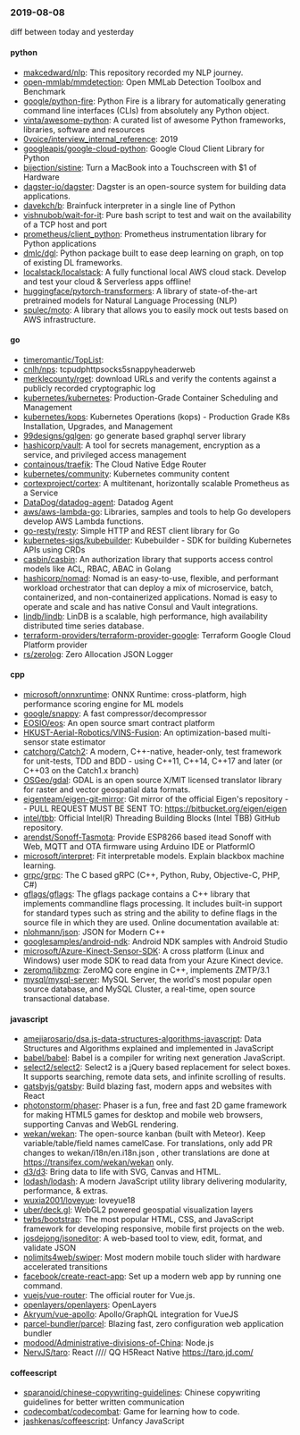 ### 2019-08-08
diff between today and yesterday

#### python
* [makcedward/nlp](https://github.com/makcedward/nlp):  This repository recorded my NLP journey.
* [open-mmlab/mmdetection](https://github.com/open-mmlab/mmdetection): Open MMLab Detection Toolbox and Benchmark
* [google/python-fire](https://github.com/google/python-fire): Python Fire is a library for automatically generating command line interfaces (CLIs) from absolutely any Python object.
* [vinta/awesome-python](https://github.com/vinta/awesome-python): A curated list of awesome Python frameworks, libraries, software and resources
* [0voice/interview_internal_reference](https://github.com/0voice/interview_internal_reference): 2019
* [googleapis/google-cloud-python](https://github.com/googleapis/google-cloud-python): Google Cloud Client Library for Python
* [bijection/sistine](https://github.com/bijection/sistine): Turn a MacBook into a Touchscreen with $1 of Hardware
* [dagster-io/dagster](https://github.com/dagster-io/dagster): Dagster is an open-source system for building data applications.
* [davekch/b](https://github.com/davekch/b): Brainfuck interpreter in a single line of Python
* [vishnubob/wait-for-it](https://github.com/vishnubob/wait-for-it): Pure bash script to test and wait on the availability of a TCP host and port
* [prometheus/client_python](https://github.com/prometheus/client_python): Prometheus instrumentation library for Python applications
* [dmlc/dgl](https://github.com/dmlc/dgl): Python package built to ease deep learning on graph, on top of existing DL frameworks.
* [localstack/localstack](https://github.com/localstack/localstack):  A fully functional local AWS cloud stack. Develop and test your cloud & Serverless apps offline!
* [huggingface/pytorch-transformers](https://github.com/huggingface/pytorch-transformers):  A library of state-of-the-art pretrained models for Natural Language Processing (NLP)
* [spulec/moto](https://github.com/spulec/moto): A library that allows you to easily mock out tests based on AWS infrastructure.

#### go
* [timeromantic/TopList](https://github.com/timeromantic/TopList): 
* [cnlh/nps](https://github.com/cnlh/nps): tcpudphttpsocks5snappyheaderweb
* [merklecounty/rget](https://github.com/merklecounty/rget): download URLs and verify the contents against a publicly recorded cryptographic log
* [kubernetes/kubernetes](https://github.com/kubernetes/kubernetes): Production-Grade Container Scheduling and Management
* [kubernetes/kops](https://github.com/kubernetes/kops): Kubernetes Operations (kops) - Production Grade K8s Installation, Upgrades, and Management
* [99designs/gqlgen](https://github.com/99designs/gqlgen): go generate based graphql server library
* [hashicorp/vault](https://github.com/hashicorp/vault): A tool for secrets management, encryption as a service, and privileged access management
* [containous/traefik](https://github.com/containous/traefik): The Cloud Native Edge Router
* [kubernetes/community](https://github.com/kubernetes/community): Kubernetes community content
* [cortexproject/cortex](https://github.com/cortexproject/cortex): A multitenant, horizontally scalable Prometheus as a Service
* [DataDog/datadog-agent](https://github.com/DataDog/datadog-agent): Datadog Agent
* [aws/aws-lambda-go](https://github.com/aws/aws-lambda-go): Libraries, samples and tools to help Go developers develop AWS Lambda functions.
* [go-resty/resty](https://github.com/go-resty/resty): Simple HTTP and REST client library for Go
* [kubernetes-sigs/kubebuilder](https://github.com/kubernetes-sigs/kubebuilder): Kubebuilder - SDK for building Kubernetes APIs using CRDs
* [casbin/casbin](https://github.com/casbin/casbin): An authorization library that supports access control models like ACL, RBAC, ABAC in Golang
* [hashicorp/nomad](https://github.com/hashicorp/nomad): Nomad is an easy-to-use, flexible, and performant workload orchestrator that can deploy a mix of microservice, batch, containerized, and non-containerized applications. Nomad is easy to operate and scale and has native Consul and Vault integrations.
* [lindb/lindb](https://github.com/lindb/lindb): LinDB is a scalable, high performance, high availability distributed time series database.
* [terraform-providers/terraform-provider-google](https://github.com/terraform-providers/terraform-provider-google): Terraform Google Cloud Platform provider
* [rs/zerolog](https://github.com/rs/zerolog): Zero Allocation JSON Logger

#### cpp
* [microsoft/onnxruntime](https://github.com/microsoft/onnxruntime): ONNX Runtime: cross-platform, high performance scoring engine for ML models
* [google/snappy](https://github.com/google/snappy): A fast compressor/decompressor
* [EOSIO/eos](https://github.com/EOSIO/eos): An open source smart contract platform
* [HKUST-Aerial-Robotics/VINS-Fusion](https://github.com/HKUST-Aerial-Robotics/VINS-Fusion): An optimization-based multi-sensor state estimator
* [catchorg/Catch2](https://github.com/catchorg/Catch2): A modern, C++-native, header-only, test framework for unit-tests, TDD and BDD - using C++11, C++14, C++17 and later (or C++03 on the Catch1.x branch)
* [OSGeo/gdal](https://github.com/OSGeo/gdal): GDAL is an open source X/MIT licensed translator library for raster and vector geospatial data formats.
* [eigenteam/eigen-git-mirror](https://github.com/eigenteam/eigen-git-mirror): Git mirror of the official Eigen's repository -- PULL REQUEST MUST BE SENT TO: https://bitbucket.org/eigen/eigen
* [intel/tbb](https://github.com/intel/tbb): Official Intel(R) Threading Building Blocks (Intel TBB) GitHub repository.
* [arendst/Sonoff-Tasmota](https://github.com/arendst/Sonoff-Tasmota): Provide ESP8266 based itead Sonoff with Web, MQTT and OTA firmware using Arduino IDE or PlatformIO
* [microsoft/interpret](https://github.com/microsoft/interpret): Fit interpretable models. Explain blackbox machine learning.
* [grpc/grpc](https://github.com/grpc/grpc): The C based gRPC (C++, Python, Ruby, Objective-C, PHP, C#)
* [gflags/gflags](https://github.com/gflags/gflags): The gflags package contains a C++ library that implements commandline flags processing. It includes built-in support for standard types such as string and the ability to define flags in the source file in which they are used. Online documentation available at:
* [nlohmann/json](https://github.com/nlohmann/json): JSON for Modern C++
* [googlesamples/android-ndk](https://github.com/googlesamples/android-ndk): Android NDK samples with Android Studio
* [microsoft/Azure-Kinect-Sensor-SDK](https://github.com/microsoft/Azure-Kinect-Sensor-SDK): A cross platform (Linux and Windows) user mode SDK to read data from your Azure Kinect device.
* [zeromq/libzmq](https://github.com/zeromq/libzmq): ZeroMQ core engine in C++, implements ZMTP/3.1
* [mysql/mysql-server](https://github.com/mysql/mysql-server): MySQL Server, the world's most popular open source database, and MySQL Cluster, a real-time, open source transactional database.

#### javascript
* [amejiarosario/dsa.js-data-structures-algorithms-javascript](https://github.com/amejiarosario/dsa.js-data-structures-algorithms-javascript): Data Structures and Algorithms explained and implemented in JavaScript
* [babel/babel](https://github.com/babel/babel):  Babel is a compiler for writing next generation JavaScript.
* [select2/select2](https://github.com/select2/select2): Select2 is a jQuery based replacement for select boxes. It supports searching, remote data sets, and infinite scrolling of results.
* [gatsbyjs/gatsby](https://github.com/gatsbyjs/gatsby): Build blazing fast, modern apps and websites with React
* [photonstorm/phaser](https://github.com/photonstorm/phaser): Phaser is a fun, free and fast 2D game framework for making HTML5 games for desktop and mobile web browsers, supporting Canvas and WebGL rendering.
* [wekan/wekan](https://github.com/wekan/wekan): The open-source kanban (built with Meteor). Keep variable/table/field names camelCase. For translations, only add PR changes to wekan/i18n/en.i18n.json , other translations are done at https://transifex.com/wekan/wekan only.
* [d3/d3](https://github.com/d3/d3): Bring data to life with SVG, Canvas and HTML. 
* [lodash/lodash](https://github.com/lodash/lodash): A modern JavaScript utility library delivering modularity, performance, & extras.
* [wuxia2001/loveyue](https://github.com/wuxia2001/loveyue): loveyue18
* [uber/deck.gl](https://github.com/uber/deck.gl): WebGL2 powered geospatial visualization layers
* [twbs/bootstrap](https://github.com/twbs/bootstrap): The most popular HTML, CSS, and JavaScript framework for developing responsive, mobile first projects on the web.
* [josdejong/jsoneditor](https://github.com/josdejong/jsoneditor): A web-based tool to view, edit, format, and validate JSON
* [nolimits4web/swiper](https://github.com/nolimits4web/swiper): Most modern mobile touch slider with hardware accelerated transitions
* [facebook/create-react-app](https://github.com/facebook/create-react-app): Set up a modern web app by running one command.
* [vuejs/vue-router](https://github.com/vuejs/vue-router):  The official router for Vue.js.
* [openlayers/openlayers](https://github.com/openlayers/openlayers): OpenLayers
* [Akryum/vue-apollo](https://github.com/Akryum/vue-apollo):  Apollo/GraphQL integration for VueJS
* [parcel-bundler/parcel](https://github.com/parcel-bundler/parcel):  Blazing fast, zero configuration web application bundler
* [modood/Administrative-divisions-of-China](https://github.com/modood/Administrative-divisions-of-China):       Node.js 
* [NervJS/taro](https://github.com/NervJS/taro):  React //// QQ H5React Native  https://taro.jd.com/

#### coffeescript
* [sparanoid/chinese-copywriting-guidelines](https://github.com/sparanoid/chinese-copywriting-guidelines): Chinese copywriting guidelines for better written communication
* [codecombat/codecombat](https://github.com/codecombat/codecombat): Game for learning how to code.
* [jashkenas/coffeescript](https://github.com/jashkenas/coffeescript): Unfancy JavaScript
